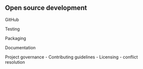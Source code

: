 ## Open source development

GitHub

Testing

Packaging

Documentation

Project governance
    - Contributing guidelines
    - Licensing
    - conflict resolution
